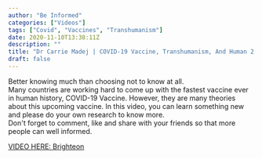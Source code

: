 ```yaml
---
author: "Be Informed"
categories: ["Videos"]
tags: ["Covid", "Vaccines", "Transhumanism"]
date: 2020-11-10T13:38:11Z
description: ""
title: "Dr Carrie Madej | COVID-19 Vaccine, Transhumanism, And Human 2.0"
draft: false
---
```


Better knowing much than choosing not to know at all.   
Many countries are working hard to come up with the fastest vaccine ever in human  history, COVID-19 Vaccine. However, they are many theories about this  upcoming vaccine. In this video, you can learn something new and please  do your own research to know more.  
Don't forget to comment, like and share with your friends so that more people can well informed.  

[VIDEO HERE: Brighteon](https://www.brighteon.com/dffed5bc-9adb-4127-a60c-8f1fdd4a5bec)